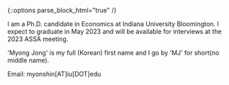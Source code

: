 {::options parse_block_html="true" /}



I am a Ph.D. candidate in Economics at Indiana University Bloomington. I expect to graduate in May 2023 and will be available for interviews at the 2023 ASSA meeting.

'Myong Jong' is my full (Korean) first name and I go by 'MJ' for short(no middle name).


Email: myonshin[AT]iu[DOT]edu


